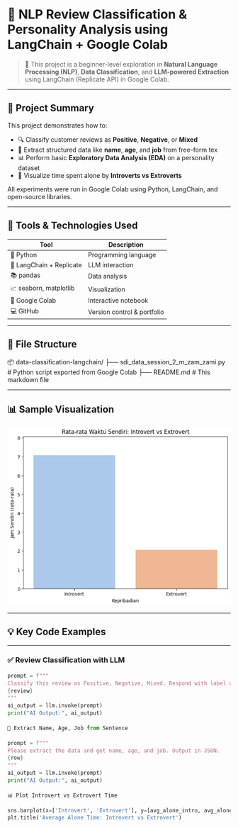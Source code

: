 # 🤖 NLP Review Classification & Personality Analysis using LangChain + Google Colab

> 🚀 This project is a beginner-level exploration in **Natural Language Processing (NLP)**, **Data Classification**, and **LLM-powered Extraction** using LangChain (Replicate API) in Google Colab.

---

## 📌 Project Summary

This project demonstrates how to:

- 🔍 Classify customer reviews as **Positive**, **Negative**, or **Mixed**
- 🧠 Extract structured data like **name**, **age**, and **job** from free-form tex
- 📊 Perform basic **Exploratory Data Analysis (EDA)** on a personality dataset
- 🎨 Visualize time spent alone by **Introverts vs Extroverts**

All experiments were run in Google Colab using Python, LangChain, and open-source libraries.

---

## 🧰 Tools & Technologies Used

| Tool | Description |
|------|-------------|
| 🐍 Python | Programming language |
| 🧠 LangChain + Replicate | LLM interaction |
| 📚 pandas | Data analysis |
| 📈 seaborn, matplotlib | Visualization |
| 🧪 Google Colab | Interactive notebook |
| 💻 GitHub | Version control & portfolio |

---

## 📁 File Structure

📦 data-classification-langchain/
├── sdi_data_session_2_m_zam_zami.py # Python script exported from Google Colab
├── README.md # This markdown file


---
## 📊 Sample Visualization

![Introvert vs Extrovert Visualization](https://raw.githubusercontent.com/Zamy17/-data-classification-langchain/main/introvert_vs_extrovert.png)

---
## 💡 Key Code Examples
---
### ✅ Review Classification with LLM
```python
prompt = f"""
Classify this review as Positive, Negative, Mixed. Respond with label only.
{review}
"""
ai_output = llm.invoke(prompt)
print("AI Output:", ai_output)

🧾 Extract Name, Age, Job from Sentence

prompt = f"""
Please extract the data and get name, age, and job. Output in JSON.
{row}
"""
ai_output = llm.invoke(prompt)
print("AI Output:", ai_output)

📊 Plot Introvert vs Extrovert Time

sns.barplot(x=['Introvert', 'Extrovert'], y=[avg_alone_intro, avg_alone_extro])
plt.title('Average Alone Time: Introvert vs Extrovert')
